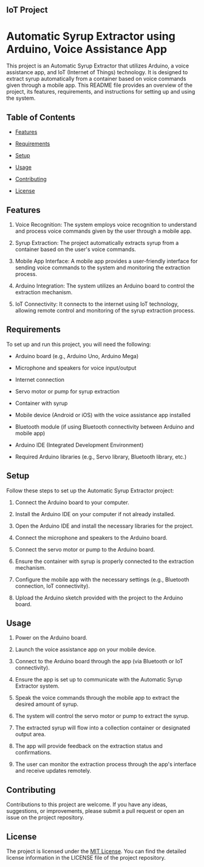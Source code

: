 ## IoT Project
# Automatic Syrup Extractor using Arduino, Voice Assistance App


This project is an Automatic Syrup Extractor that utilizes Arduino, a voice assistance app, and IoT (Internet of Things) technology. It is designed to extract syrup automatically from a container based on voice commands given through a mobile app. This README file provides an overview of the project, its features, requirements, and instructions for setting up and using the system.

## Table of Contents

- [Features](#features)

- [Requirements](#requirements)

- [Setup](#setup)

- [Usage](#usage)

- [Contributing](#contributing)

- [License](#license)

## Features

1. Voice Recognition: The system employs voice recognition to understand and process voice commands given by the user through a mobile app.

2. Syrup Extraction: The project automatically extracts syrup from a container based on the user's voice commands.

3. Mobile App Interface: A mobile app provides a user-friendly interface for sending voice commands to the system and monitoring the extraction process.

4. Arduino Integration: The system utilizes an Arduino board to control the extraction mechanism.

5. IoT Connectivity: It connects to the internet using IoT technology, allowing remote control and monitoring of the syrup extraction process.

## Requirements

To set up and run this project, you will need the following:

- Arduino board (e.g., Arduino Uno, Arduino Mega)

- Microphone and speakers for voice input/output

- Internet connection

- Servo motor or pump for syrup extraction

- Container with syrup

- Mobile device (Android or iOS) with the voice assistance app installed

- Bluetooth module (if using Bluetooth connectivity between Arduino and mobile app)

- Arduino IDE (Integrated Development Environment)

- Required Arduino libraries (e.g., Servo library, Bluetooth library, etc.)

## Setup

Follow these steps to set up the Automatic Syrup Extractor project:

1. Connect the Arduino board to your computer.

2. Install the Arduino IDE on your computer if not already installed.

3. Open the Arduino IDE and install the necessary libraries for the project.

4. Connect the microphone and speakers to the Arduino board.

5. Connect the servo motor or pump to the Arduino board.

6. Ensure the container with syrup is properly connected to the extraction mechanism.

7. Configure the mobile app with the necessary settings (e.g., Bluetooth connection, IoT connectivity).

8. Upload the Arduino sketch provided with the project to the Arduino board.

## Usage

1. Power on the Arduino board.

2. Launch the voice assistance app on your mobile device.

3. Connect to the Arduino board through the app (via Bluetooth or IoT connectivity).

4. Ensure the app is set up to communicate with the Automatic Syrup Extractor system.

5. Speak the voice commands through the mobile app to extract the desired amount of syrup.

6. The system will control the servo motor or pump to extract the syrup.

7. The extracted syrup will flow into a collection container or designated output area.

8. The app will provide feedback on the extraction status and confirmations.

9. The user can monitor the extraction process through the app's interface and receive updates remotely.

## Contributing

Contributions to this project are welcome. If you have any ideas, suggestions, or improvements, please submit a pull request or open an issue on the project repository.

## License

The project is licensed under the [MIT License](https://opensource.org/licenses/MIT). You can find the detailed license information in the LICENSE file of the project repository.
